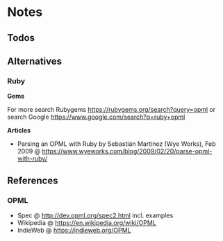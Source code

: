 # Notes

## Todos


## Alternatives

### Ruby

**Gems**

For more search Rubygems <https://rubygems.org/search?query=opml> or
search Google <https://www.google.com/search?q=ruby+opml>

**Articles**

- Parsing an OPML with Ruby by Sebastián Martínez (Wye Works), Feb 2009 @ <https://www.wyeworks.com/blog/2009/02/20/parse-opml-with-ruby/>


## References

### OPML

- Spec @ <http://dev.opml.org/spec2.html> incl. examples
- Wikipedia @ <https://en.wikipedia.org/wiki/OPML>
- IndieWeb @ <https://indieweb.org/OPML>


